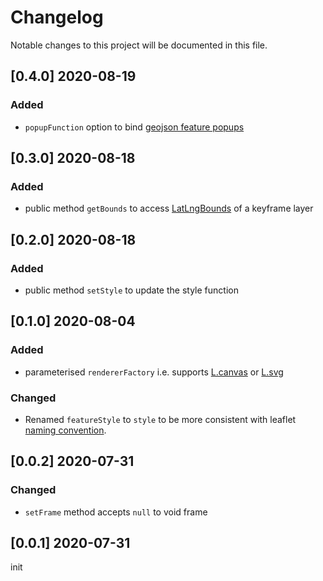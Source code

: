 # Changelog

Notable changes to this project will be documented in this file.

## [0.4.0] 2020-08-19

### Added

- `popupFunction` option to bind [geojson feature popups](https://leafletjs.com/reference-1.6.0.html#geojson) 

## [0.3.0] 2020-08-18

### Added

- public method `getBounds` to access [LatLngBounds](https://leafletjs.com/reference-1.6.0.html#latlngbounds) of a keyframe layer

## [0.2.0] 2020-08-18

### Added

- public method `setStyle` to update the style function

## [0.1.0] 2020-08-04

### Added

- parameterised `rendererFactory` i.e. supports [L.canvas](https://leafletjs.com/reference-1.6.0.html#canvas) or [L.svg](https://leafletjs.com/reference-1.6.0.html#svg)

### Changed

- Renamed `featureStyle` to `style` to be more consistent with leaflet [naming convention](https://leafletjs.com/reference-1.6.0.html#geojson-style).

## [0.0.2] 2020-07-31

### Changed

- `setFrame` method accepts `null` to void frame

## [0.0.1] 2020-07-31

init

